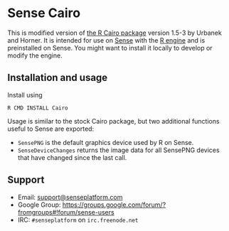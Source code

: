 # Sense Cairo

This is modified version of 
[the R Cairo package](http://www.rforge.net/Cairo) version 1.5-3 by 
Urbanek and Horner. It is intended for use on
[Sense](https://www.senseplatform.com) with the 
[R engine](https://github.com/SensePlatform/sense-r-engine) and is
preinstalled on Sense. You might want to install it locally to develop
or modify the engine.

## Installation and usage

Install using

```R CMD INSTALL Cairo```

Usage is similar to the stock Cairo package, but two additional
functions useful to Sense are exported:

* `SensePNG` is the default graphics device used by R on Sense.
* `SenseDeviceChanges` returns the image data for all SensePNG devices
  that have changed since the last call.

## Support

* Email: support@senseplatform.com
* Google Group: https://groups.google.com/forum/?fromgroups#!forum/sense-users
* IRC: `#senseplatform` on `irc.freenode.net`